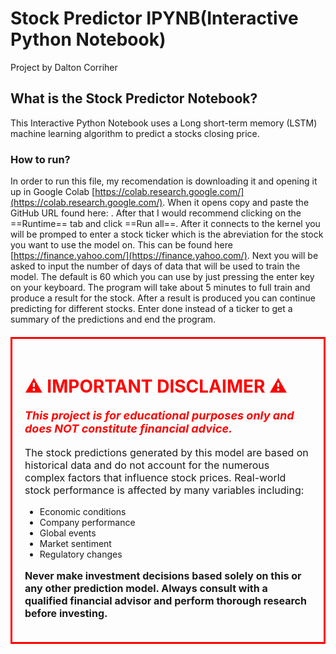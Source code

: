 # Stock Predictor IPYNB(Interactive Python Notebook)

Project by Dalton Corriher

## What is the Stock Predictor Notebook?
This Interactive Python Notebook uses a Long short-term memory (LSTM) machine learning algorithm to predict a stocks closing price.

### How to run?
In order to run this file, my recomendation is downloading it and opening it up in Google Colab [https://colab.research.google.com/](https://colab.research.google.com/). When it opens copy and paste the GitHub URL found here: [](). After that I would recommend clicking on the ==Runtime== tab and click ==Run all==. After it connects to the kernel you will be promped to enter a stock ticker which is the abreviation for the stock you want to use the model on. This can be found here [https://finance.yahoo.com/](https://finance.yahoo.com/). Next you will be asked to input the number of days of data that will be used to train the model. The default is 60 which you can use by just pressing the enter key on your keyboard. The program will take about 5 minutes to full train and produce a result for the stock. After a result is produced you can continue predicting for different stocks. Enter done instead of a ticker to get a summary of the predictions and end the program.

<div style="border: 3px solid red; padding: 20px; margin: 20px 0;">

<h1 style="color: red;">⚠️ IMPORTANT DISCLAIMER ⚠️</h1>

<p style="font-size: 18px; color: red;">
<strong><em>This project is for educational purposes only and does NOT constitute financial advice.</em></strong>
</p>

<p style="font-size: 16px;">
The stock predictions generated by this model are based on historical data and do not account for the numerous complex factors that influence stock prices. Real-world stock performance is affected by many variables including:
</p>

<ul>
<li>Economic conditions</li>
<li>Company performance</li>
<li>Global events</li>
<li>Market sentiment</li>
<li>Regulatory changes</li>
</ul>

<p style="font-size: 16px;">
<strong>Never make investment decisions based solely on this or any other prediction model. Always consult with a qualified financial advisor and perform thorough research before investing.</strong>
</p>

</div>
